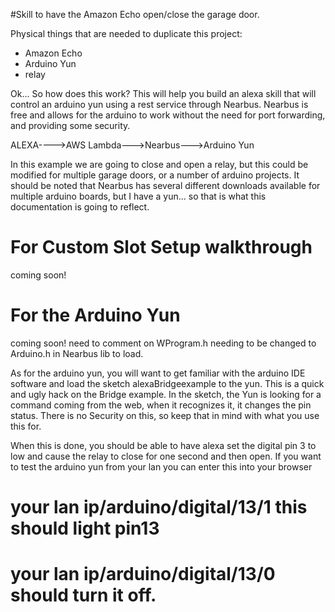 #Skill to have the Amazon Echo open/close the garage door.


Physical things that are needed to duplicate this project:
* Amazon Echo
* Arduino Yun
* relay

Ok... So how does this work?
This will help you build an alexa skill that will control an arduino yun using a rest service through Nearbus.
Nearbus is free and allows for the arduino to work without the need for port forwarding, and providing some security.

ALEXA---->AWS Lambda--->Nearbus--->Arduino Yun

In this example we are going to close and open a relay, but this could be modified for multiple garage doors,
or a number of arduino projects.  It should be noted that Nearbus has several different downloads available 
for multiple arduino boards, but I have a yun... so that is what this documentation is going to reflect.

# For Custom Slot Setup walkthrough
coming soon!
# For the Arduino Yun
coming soon!
need to comment on WProgram.h needing to be changed to Arduino.h in Nearbus lib to load.
	
As for the arduino yun,  you will want to get familiar with the arduino IDE software and load the sketch alexaBridgeexample to the yun.  This is a quick and ugly hack on the Bridge example.
In the sketch, the Yun is looking for a command coming from the web, when it recognizes it, it changes the pin status.  There is no Security on this, so keep that in mind with what you use this for.

When this is done, you should be able to have alexa set the digital pin 3 to low and cause the relay to close for one second and then open.	
If you want to test the arduino yun from your lan you can enter this into your browser
# your lan ip/arduino/digital/13/1               this should light pin13 
# your lan ip/arduino/digital/13/0               should turn it off.
	
